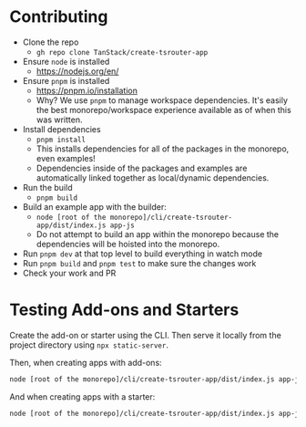 # Contributing

- Clone the repo
  - `gh repo clone TanStack/create-tsrouter-app`
- Ensure `node` is installed
  - https://nodejs.org/en/
- Ensure `pnpm` is installed
  - https://pnpm.io/installation
  - Why? We use `pnpm` to manage workspace dependencies. It's easily the best monorepo/workspace experience available as of when this was written.
- Install dependencies
  - `pnpm install`
  - This installs dependencies for all of the packages in the monorepo, even examples!
  - Dependencies inside of the packages and examples are automatically linked together as local/dynamic dependencies.
- Run the build
  - `pnpm build`
- Build an example app with the builder:
  - `node [root of the monorepo]/cli/create-tsrouter-app/dist/index.js app-js`
  - Do not attempt to build an app within the monorepo because the dependencies will be hoisted into the monorepo.
- Run `pnpm dev` at that top level to build everything in watch mode
- Run `pnpm build` and `pnpm test` to make sure the changes work
- Check your work and PR

# Testing Add-ons and Starters

Create the add-on or starter using the CLI. Then serve it locally from the project directory using `npx static-server`.

Then, when creating apps with add-ons:

```bash
node [root of the monorepo]/cli/create-tsrouter-app/dist/index.js app-js --add-ons http://localhost:9080/add-on.json
```

And when creating apps with a starter:

```bash
node [root of the monorepo]/cli/create-tsrouter-app/dist/index.js app-js --starter http://localhost:9080/starter.json
```
